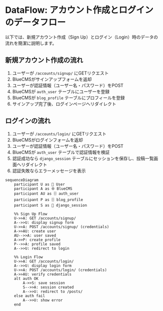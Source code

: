 # DataFlow: アカウント作成とログインのデータフロー

以下では、新規アカウント作成（Sign Up）とログイン（Login）時のデータの流れを簡潔に説明します。

## 新規アカウント作成の流れ
1. ユーザーが `/accounts/signup/` にGETリクエスト
2. BlueCMSがサインアップフォームを返却
3. ユーザーが認証情報（ユーザー名・パスワード）をPOST
4. BlueCMSが `auth_user` テーブルにユーザーを登録
5. BlueCMSが `blog_profile` テーブルにプロフィールを登録
6. サインアップ完了後、ログインページへリダイレクト

## ログインの流れ
1. ユーザーが `/accounts/login/` にGETリクエスト
2. BlueCMSがログインフォームを返却
3. ユーザーが認証情報（ユーザー名・パスワード）をPOST
4. BlueCMSが `auth_user` テーブルで認証情報を検証
5. 認証成功なら `django_session` テーブルにセッションを保存し、投稿一覧画面へリダイレクト
6. 認証失敗ならエラーメッセージを表示

```mermaid
sequenceDiagram
    participant U as 👤 User
    participant A as 🌐 BlueCMS
    participant AU as 🗄️ auth_user
    participant P as 🗄️ blog_profile
    participant S as 💾 django_session

    %% Sign Up Flow
    U->>A: GET /accounts/signup/
    A-->>U: display signup form
    U->>A: POST /accounts/signup/ (credentials)
    A->>AU: create user
    AU-->>A: user saved
    A->>P: create profile
    P-->>A: profile saved
    A-->>U: redirect to login

    %% Login Flow
    U->>A: GET /accounts/login/
    A-->>U: display login form
    U->>A: POST /accounts/login/ (credentials)
    A->>AU: verify credentials
    alt auth OK
        A->>S: save session
        S-->>A: session created
        A-->>U: redirect to /posts/
    else auth fail
        A-->>U: show error
    end
```
